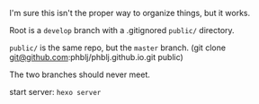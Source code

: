 
I'm sure this isn't the proper way to organize things, but it works.

Root is a `develop` branch with a .gitignored `public/` directory.

`public/` is the same repo, but the `master` branch.
(git clone git@github.com:phblj/phblj.github.io.git public)

The two branches should never meet.



start server: 
    `hexo server`


